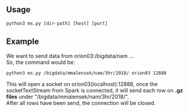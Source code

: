 ## Usage
```
python3 ms.py [dir-path] [host] [port]  
```
## Example
We want to send data from orion03:/bigdata/nam ...   
So, the command would be: 
```
python3 ms.py /bigdata/mmalensek/nam/3hr/2018/ orion03 12888
```
This will open a socket on orion03(localhost):12888, once the socketTextStream from Spark is connected, it will send each row on 
**.gz files** under "/bigdata/mmalensek/nam/3hr/2018/".  
After all rows have been send, the connection will be closed.  
